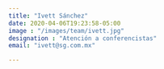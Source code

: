 ```yaml
---
title: "Ivett Sánchez"
date: 2020-04-06T19:23:58-05:00
image : "/images/team/ivett.jpg"
designation : "Atención a conferencistas"
email: "ivett@sg.com.mx"

---
```


